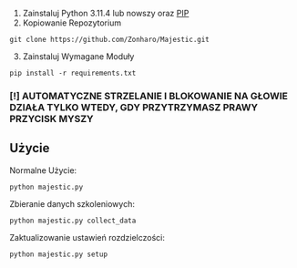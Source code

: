 1. Zainstaluj Python 3.11.4 lub nowszy oraz [PIP](https://www.geeksforgeeks.org/how-to-install-pip-on-windows/)
2. Kopiowanie Repozytorium
```
git clone https://github.com/Zonharo/Majestic.git
```
3. Zainstaluj Wymagane Moduły
```
pip install -r requirements.txt
```

### [!] AUTOMATYCZNE STRZELANIE I BLOKOWANIE NA GŁOWIE DZIAŁA TYLKO WTEDY, GDY PRZYTRZYMASZ PRAWY PRZYCISK MYSZY

## Użycie
Normalne Użycie:
```
python majestic.py
```
Zbieranie danych szkoleniowych:
```
python majestic.py collect_data
```
Zaktualizowanie ustawień rozdzielczości:
```
python majestic.py setup
```
